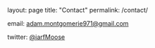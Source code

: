 layout: page
title: "Contact"
permalink: /contact/

email: adam.montgomerie971@gmail.com

twitter: [@iarfMoose](https://twitter.com/iarfmoose)
